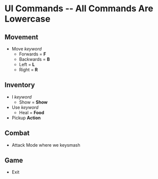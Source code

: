 # UI Commands -- **All Commands Are Lowercase**

## Movement

* Move _keyword_
  * Forwards = **F**
  * Backwards = **B**
  * Left = **L**
  * Right = **R**

## Inventory

* I _keyword_
  * Show = **Show**
* Use _keyword_
  * Heal = **Food**
* Pickup **Action**

## Combat

* Attack Mode where we keysmash

## Game

* Exit
